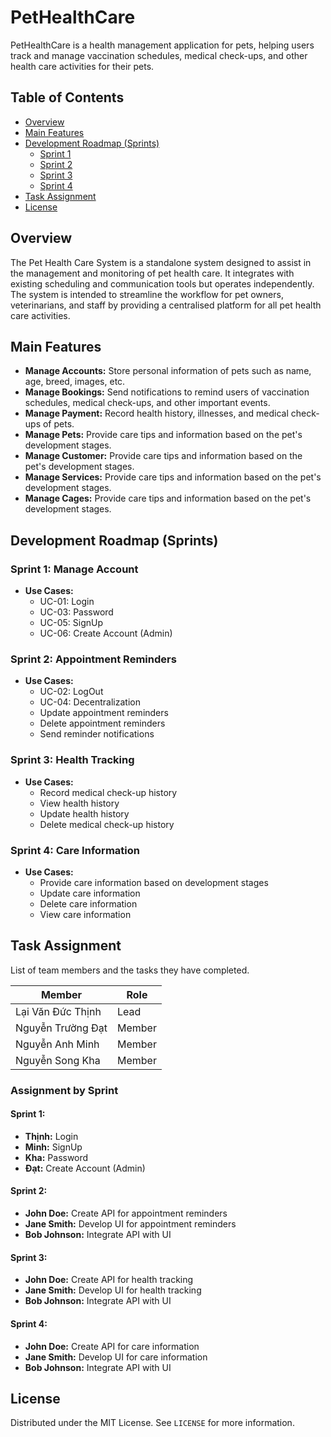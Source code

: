 # PetHealthCare

PetHealthCare is a health management application for pets, helping users track and manage vaccination schedules, medical check-ups, and other health care activities for their pets.

## Table of Contents

- [Overview](#overview)
- [Main Features](#main-features)
- [Development Roadmap (Sprints)](#development-roadmap-sprints)
  - [Sprint 1](#sprint-1)
  - [Sprint 2](#sprint-2)
  - [Sprint 3](#sprint-3)
  - [Sprint 4](#sprint-4)
- [Task Assignment](#task-assignment)
- [License](#license)

## Overview

The Pet Health Care System is a standalone system designed to assist in the management and monitoring of pet health care. It integrates with existing scheduling and communication tools but operates independently. The system is intended to streamline the workflow for pet owners, veterinarians, and staff by providing a centralised platform for all pet health care activities.

## Main Features

- **Manage Accounts:** Store personal information of pets such as name, age, breed, images, etc.
- **Manage Bookings:** Send notifications to remind users of vaccination schedules, medical check-ups, and other important events.
- **Manage Payment:** Record health history, illnesses, and medical check-ups of pets.
- **Manage Pets:** Provide care tips and information based on the pet's development stages.
- **Manage Customer:** Provide care tips and information based on the pet's development stages.
- **Manage Services:** Provide care tips and information based on the pet's development stages.
- **Manage Cages:** Provide care tips and information based on the pet's development stages.

## Development Roadmap (Sprints)

### Sprint 1: Manage Account

- **Use Cases:**
  - UC-01: Login
  - UC-03: Password
  - UC-05: SignUp
  - UC-06: Create Account (Admin)

### Sprint 2: Appointment Reminders

- **Use Cases:**
  - UC-02: LogOut
  - UC-04: Decentralization
  - Update appointment reminders
  - Delete appointment reminders
  - Send reminder notifications

### Sprint 3: Health Tracking

- **Use Cases:**
  - Record medical check-up history
  - View health history
  - Update health history
  - Delete medical check-up history

### Sprint 4: Care Information

- **Use Cases:**
  - Provide care information based on development stages
  - Update care information
  - Delete care information
  - View care information

## Task Assignment

List of team members and the tasks they have completed.

| Member      | Role                     | 
| ----------- | ------------------------ | 
| Lại Văn Đức Thịnh   | Lead           |
| Nguyễn Trường Đạt  | Member       | 
| Nguyễn Anh Minh | Member     | 
| Nguyễn Song Kha | Member              |

### Assignment by Sprint

#### Sprint 1:

- **Thịnh:** Login
- **Minh:** SignUp
- **Kha:** Password
- **Đạt:** Create Account (Admin)


#### Sprint 2:

- **John Doe:** Create API for appointment reminders
- **Jane Smith:** Develop UI for appointment reminders
- **Bob Johnson:** Integrate API with UI

#### Sprint 3:

- **John Doe:** Create API for health tracking
- **Jane Smith:** Develop UI for health tracking
- **Bob Johnson:** Integrate API with UI

#### Sprint 4:

- **John Doe:** Create API for care information
- **Jane Smith:** Develop UI for care information
- **Bob Johnson:** Integrate API with UI

## License

Distributed under the MIT License. See `LICENSE` for more information.
